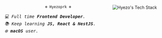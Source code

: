 <div align="center">
  <img align="right" src="https://github-readme-tech-stack.vercel.app/api/cards?title=Hyezo%27s+Tech+Stack&align=center&titleAlign=center&lineCount=2&line1=react%2Creact%2C0842f0%3Bnext.js%2Cnext%2Cffffff%3Bsvelte%2Csvelte%2Ce9652d%3Bstorybook%2Cstorybook%2CFF4785%3B&line2=NestJS%2Cnestjs%2Cf30b0b%3Bflutter%2Cflutter%2C2da1e6%3Btypescript%2Cts%2C1d69b1%3Bjavascript%2Cjs%2Cf8f206%3B" alt="Hyezo's Tech Stack" />
  
  ```ocaml
  ❄️ Hyezoprk ❄️
  ```
  <div align="left">
    <samp><i>💻 Full time <b>Frontend Developer</b>.</i></samp><br/>
    <samp><i>📚 Keep learning <b>JS, React & NestJS</b>.</i></samp><br/>
    <samp><i>❄️ <b>macOS</b> user.</i></samp>
  </div>
</div>
